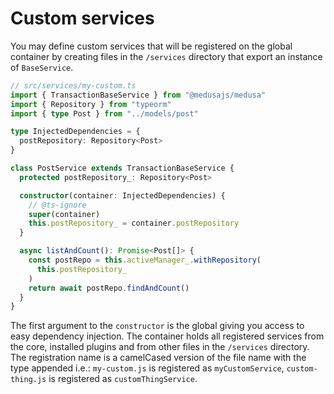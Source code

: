 # Custom services

You may define custom services that will be registered on the global container by creating files in the `/services` directory that export an instance of `BaseService`.

```ts
// src/services/my-custom.ts
import { TransactionBaseService } from "@medusajs/medusa"
import { Repository } from "typeorm"
import { type Post } from "../models/post"

type InjectedDependencies = {
  postRepository: Repository<Post>
}

class PostService extends TransactionBaseService {
  protected postRepository_: Repository<Post>

  constructor(container: InjectedDependencies) {
    // @ts-ignore
    super(container)
    this.postRepository_ = container.postRepository
  }

  async listAndCount(): Promise<Post[]> {
    const postRepo = this.activeManager_.withRepository(
      this.postRepository_
    )
    return await postRepo.findAndCount()
  }
}

```

The first argument to the `constructor` is the global giving you access to easy dependency injection. The container holds all registered services from the core, installed plugins and from other files in the `/services` directory. The registration name is a camelCased version of the file name with the type appended i.e.: `my-custom.js` is registered as `myCustomService`, `custom-thing.js` is registered as `customThingService`.